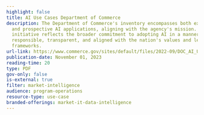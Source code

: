 ```yaml
---
highlight: false
title: AI Use Cases Department of Commerce
description: The Department of Commerce's inventory encompasses both existing
  and prospective AI applications, aligning with the agency's mission. This
  initiative reflects the broader commitment to adopting AI in a manner that is
  responsible, transparent, and aligned with the nation's values and legal
  frameworks.
url-link: https://www.commerce.gov/sites/default/files/2022-09/DOC_AI_Use_Case_Inventory.pdf
publication-date: November 01, 2023
reading-time: 20
type: PDF
gov-only: false
is-external: true
filter: market-intelligence
audience: program-operations
resource-type: use-case
branded-offerings: market-it-data-intelligence
---
```

